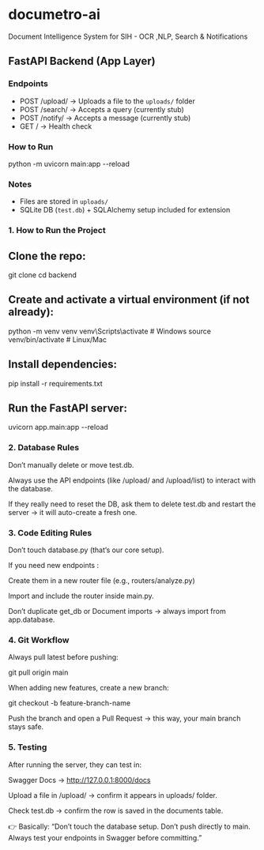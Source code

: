 # documetro-ai
Document Intelligence System for SIH - OCR ,NLP, Search &amp; Notifications 
## FastAPI Backend (App Layer)

### Endpoints
- POST /upload/ → Uploads a file to the `uploads/` folder
- POST /search/ → Accepts a query (currently stub)
- POST /notify/ → Accepts a message (currently stub)
- GET / → Health check

### How to Run
python -m uvicorn main:app --reload

### Notes
- Files are stored in `uploads/`
- SQLite DB (`test.db`) + SQLAlchemy setup included for extension


### 1. How to Run the Project

## Clone the repo:

git clone <your-repo-url>
cd backend


## Create and activate a virtual environment (if not already):

python -m venv venv
venv\Scripts\activate   # Windows
source venv/bin/activate # Linux/Mac


## Install dependencies:

pip install -r requirements.txt


## Run the FastAPI server:

uvicorn app.main:app --reload

### 2. Database Rules

Don’t manually delete or move test.db.

Always use the API endpoints (like /upload/ and /upload/list) to interact with the database.

If they really need to reset the DB, ask them to delete test.db and restart the server → it will auto-create a fresh one.

### 3. Code Editing Rules

Don’t touch database.py (that’s our core setup).

If you need new endpoints :

Create them in a new router file (e.g., routers/analyze.py)

Import and include the router inside main.py.

Don’t duplicate get_db or Document imports → always import from app.database.

### 4. Git Workflow

Always pull latest before pushing:

git pull origin main


When adding new features, create a new branch:

git checkout -b feature-branch-name


Push the branch and open a Pull Request → this way, your main branch stays safe.

### 5. Testing

After running the server, they can test in:

Swagger Docs → http://127.0.0.1:8000/docs

Upload a file in /upload/ → confirm it appears in uploads/ folder.

Check test.db → confirm the row is saved in the documents table.

👉 Basically: “Don’t touch the database setup. Don’t push directly to main. Always test your endpoints in Swagger before committing.”
